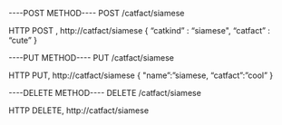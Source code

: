 <!-- TODO -->

----POST METHOD----
POST /catfact/siamese

HTTP POST , http://catfact/siamese
{
“catkind” : “siamese",
“catfact” : “cute”
}

----PUT METHOD----
PUT /catfact/siamese

HTTP PUT, http://catfact/siamese
{
"name”:”siamese,
“catfact”:”cool”
}

----DELETE METHOD----
DELETE /catfact/siamese

HTTP DELETE, http://catfact/siamese
